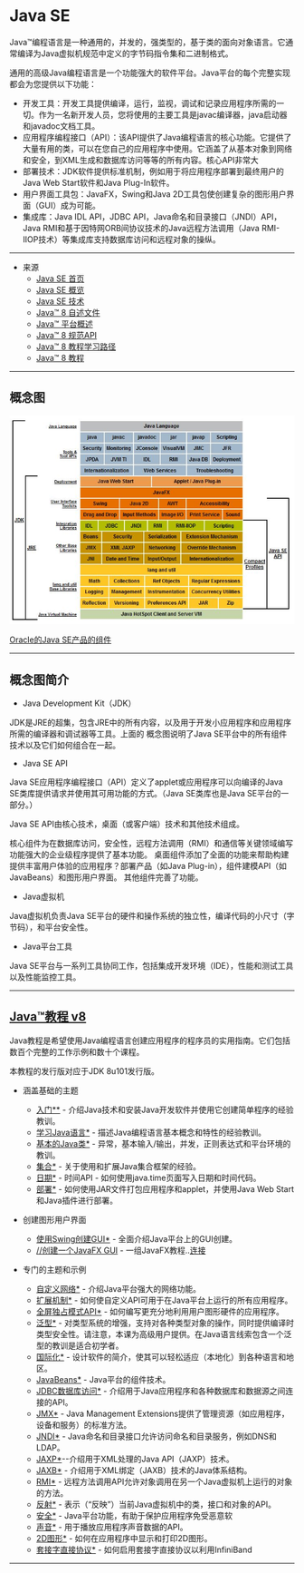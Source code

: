 #   Java SE

Java™编程语言是一种通用的，并发的，强类型的，基于类的面向对象语言。它通常编译为Java虚拟机规范中定义的字节码指令集和二进制格式。

通用的高级Java编程语言是一个功能强大的软件平台。Java平台的每个完整实现都会为您提供以下功能：
-   开发工具：开发工具提供编译，运行，监视，调试和记录应用程序所需的一切。作为一名新开发人员，您将使用的主要工具是javac编译器，java启动器和javadoc文档工具。
-   应用程序编程接口（API）：该API提供了Java编程语言的核心功能。它提供了大量有用的类，可以在您自己的应用程序中使用。它涵盖了从基本对象到网络和安全，到XML生成和数据库访问等等的所有内容。核心API非常大
-   部署技术：JDK软件提供标准机制，例如用于将应用程序部署到最终用户的Java Web Start软件和Java Plug-In软件。
-   用户界面工具包：JavaFX，Swing和Java 2D工具包使创建复杂的图形用户界面（GUI）成为可能。
-   集成库：Java IDL API，JDBC API，Java命名和目录接口（JNDI）API，Java RMI和基于因特网ORB间协议技术的Java远程方法调用（Java RMI-IIOP技术）等集成库支持数据库访问和远程对象的操纵。

----

-   来源
    -   [Java SE 首页](http://www.oracle.com/technetwork/java/javase/overview/index.html)
    -   [Java SE 概览](http://www.oracle.com/technetwork/cn/java/javase/overview/index.html)
    -   [Java SE 技术](http://www.oracle.com/technetwork/java/javase/tech/index.html)
    -   [Java™ 8 自述文件](http://www.oracle.com/technetwork/java/javase/jdk-8-readme-2095712.html)
    -   [Java™ 平台概述](https://docs.oracle.com/javase/8/docs/technotes/guides/index.html)
    -   [Java™ 8 规范API](https://docs.oracle.com/javase/8/docs/api/)
    -   [Java™ 8 教程学习路径](https://docs.oracle.com/javase/tutorial/tutorialLearningPaths.html)
    -   [Java™ 8 教程](https://docs.oracle.com/javase/tutorial/index.html)

-----

##  概念图

![2167990.jpg](images/2167990.jpg)

[Oracle的Java SE产品的组件](S01.md)

----

##  概念图简介

-   Java Development Kit（JDK） 

JDK是JRE的超集，包含JRE中的所有内容，以及用于开发小应用程序和应用程序所需的编译器和调试器等工具。上面的 概念图说明了Java SE平台中的所有组件技术以及它们如何组合在一起。

-   Java SE API 

Java SE应用程序编程接口（API）定义了applet或应用程序可以向编译的Java SE类库提供请求并使用其可用功能的方式。（Java SE类库也是Java SE平台的一部分。）

Java SE API由核心技术，桌面（或客户端）技术和其他技术组成。

核心组件为在数据库访问，安全性，远程方法调用（RMI）和通信等关键领域编写功能强大的企业级程序提供了基本功能。
桌面组件添加了全面的功能来帮助构建提供丰富用户体验的应用程序？部署产品（如Java Plug-in），组件建模API（如JavaBeans）和图形用户界面。
其他组件完善了功能。

-   Java虚拟机 

Java虚拟机负责Java SE平台的硬件和操作系统的独立性，编译代码的小尺寸（字节码），和平台安全性。

-   Java平台工具 

Java SE平台与一系列工具协同工作，包括集成开发环境（IDE），性能和测试工具以及性能监控工具。

----

##  [Java™教程 v8](https://docs.oracle.com/javase/tutorial/)

Java教程是希望使用Java编程语言创建应用程序的程序员的实用指南。它们包括数百个完整的工作示例和数十个课程。

本教程的发行版对应于JDK 8u101发行版。

-   涵盖基础的主题
    -   [入门**](c01/section010000.md) - 介绍Java技术和安装Java开发软件并使用它创建简单程序的经验教训。
    -   [学习Java语言*](c01/section020000.md) - 描述Java编程语言基本概念和特性的经验教训。
    -   [基本的Java类*](c01/section030000.md) - 异常，基本输入/输出，并发，正则表达式和平台环境的教训。
    -   [集合*](c01/section040000.md) - 关于使用和扩展Java集合框架的经验。
    -   [日期*](c01/section050000.md) - 时间API - 如何使用java.time页面写入日期和时间代码。
    -   [部署*](c01/section060000.md) - 如何使用JAR文件打包应用程序和applet，并使用Java Web Start和Java插件进行部署。

-   创建图形用户界面
    -   [使用Swing创建GUI*](c02/section010000.md) - 全面介绍Java平台上的GUI创建。
    -   [//创建一个JavaFX GUI](c02/section020000.md) - 一组JavaFX教程..[连接](https://docs.oracle.com/javase/8/javase-clienttechnologies.htm)

-   专门的主题和示例
    -   [自定义网络*](c03/section010000.md) - 介绍Java平台强大的网络功能。
    -   [扩展机制*](c03/section020000.md) - 如何使自定义API可用于在Java平台上运行的所有应用程序。
    -   [全屏独占模式API*](c03/section030000.md) - 如何编写更充分地利用用户图形硬件的应用程序。
    -   [泛型*](c03/section040000.md) - 对类型系统的增强，支持对各种类型对象的操作，同时提供编译时类型安全性。请注意，本课为高级用户提供。在Java语言线索包含一个泛型的教训是适合初学者。
    -   [国际化*](c03/section050000.md) - 设计软件的简介，使其可以轻松适应（本地化）到各种语言和地区。
    -   [JavaBeans*](c03/section060000.md) - Java平台的组件技术。
    -   [JDBC数据库访问*](c03/section070000.md) - 介绍用于Java应用程序和各种数据库和数据源之间连接的API。
    -   [JMX*](c03/section080000.md) - Java Management Extensions提供了管理资源（如应用程序，设备和服务）的标准方法。
    -   [JNDI*](c03/section090000.md) - Java命名和目录接口允许访问命名和目录服务，例如DNS和LDAP。
    -   [JAXP*](c03/section100000.md)--介绍用于XML处理的Java API（JAXP）技术。
    -   [JAXB*](c03/section110000.md) - 介绍用于XML绑定（JAXB）技术的Java体系结构。
    -   [RMI*](c03/section120000.md) - 远程方法调用API允许对象调用在另一个Java虚拟机上运行的对象的方法。
    -   [反射*](c03/section130000.md) - 表示（“反映”）当前Java虚拟机中的类，接口和对象的API。
    -   [安全*](c03/section140000.md) - Java平台功能，有助于保护应用程序免受恶意软
    -   [声音*](c03/section150000.md) - 用于播放应用程序声音数据的API。
    -   [2D图形*](c03/section160000.md) - 如何在应用程序中显示和打印2D图形。
    -   [套接字直接协议*](c03/section170000.md) - 如何启用套接字直接协议以利用InfiniBand

----
